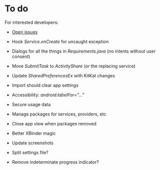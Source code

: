 To do
=====

For interested developers:

* [Open issues](https://github.com/M66B/XPrivacy/issues?state=open)

* Hook *Service.onCreate* for uncaught exception
* Dialogs for all the things in *Requirements.java* (no intents without user consent)
* Move *SubmitTask* to *ActivityShare* (or the replacing service)
* Update *SharedPreferencesEx* with KitKat changes
* Import should clear app settings
* Accessibility: *android:labelFor="..."*
* Secure usage data
* Manage packages for services, providers, etc
* Close app view when packages removed
* Better XBinder magic
* Update screenshots

* Split settings file?
* Remove indeterminate progress indicator?
